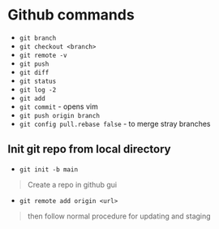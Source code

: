 # Github commands 
- `git branch`
- `git checkout <branch>`
- `git remote -v`
- `git push`
- `git diff`
- `git status`
- `git log -2`
- `git add`
- `git commit` - opens vim
- `git push origin branch`
- `git config pull.rebase false` - to merge stray branches
## Init git repo from local directory
- `git init -b main`
> Create a repo in github gui
- `git remote add origin <url>`
> then follow normal procedure for updating and staging